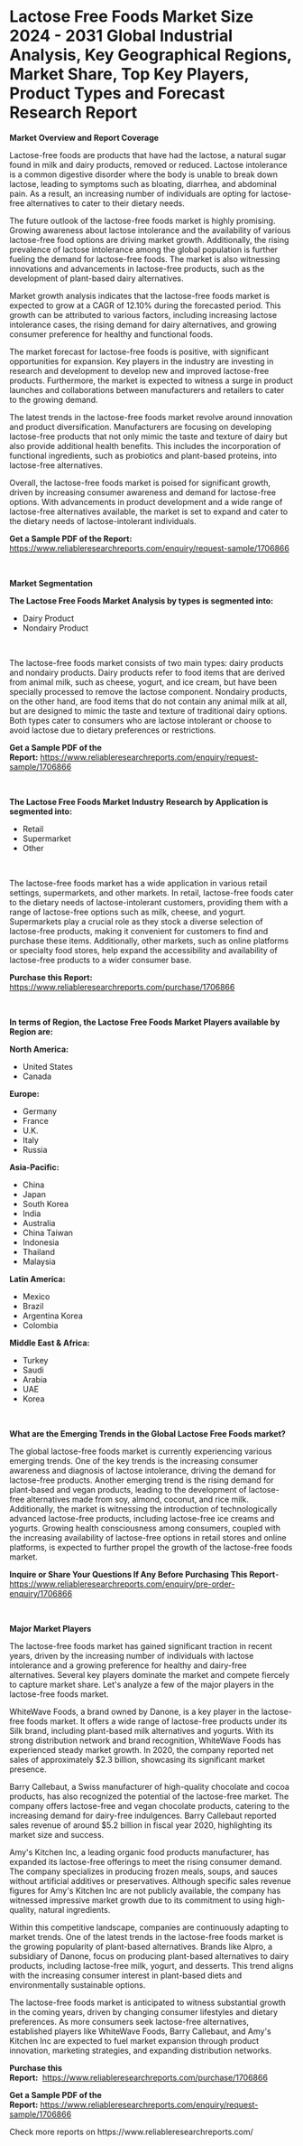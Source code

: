 <p><h1>Lactose Free Foods Market Size 2024 - 2031 Global Industrial Analysis, Key Geographical Regions, Market Share, Top Key Players, Product Types and Forecast Research Report</h1></p><p><strong>Market Overview and Report Coverage</strong></p>
<p><p>Lactose-free foods are products that have had the lactose, a natural sugar found in milk and dairy products, removed or reduced. Lactose intolerance is a common digestive disorder where the body is unable to break down lactose, leading to symptoms such as bloating, diarrhea, and abdominal pain. As a result, an increasing number of individuals are opting for lactose-free alternatives to cater to their dietary needs.</p><p>The future outlook of the lactose-free foods market is highly promising. Growing awareness about lactose intolerance and the availability of various lactose-free food options are driving market growth. Additionally, the rising prevalence of lactose intolerance among the global population is further fueling the demand for lactose-free foods. The market is also witnessing innovations and advancements in lactose-free products, such as the development of plant-based dairy alternatives.</p><p>Market growth analysis indicates that the lactose-free foods market is expected to grow at a CAGR of 12.10% during the forecasted period. This growth can be attributed to various factors, including increasing lactose intolerance cases, the rising demand for dairy alternatives, and growing consumer preference for healthy and functional foods.</p><p>The market forecast for lactose-free foods is positive, with significant opportunities for expansion. Key players in the industry are investing in research and development to develop new and improved lactose-free products. Furthermore, the market is expected to witness a surge in product launches and collaborations between manufacturers and retailers to cater to the growing demand.</p><p>The latest trends in the lactose-free foods market revolve around innovation and product diversification. Manufacturers are focusing on developing lactose-free products that not only mimic the taste and texture of dairy but also provide additional health benefits. This includes the incorporation of functional ingredients, such as probiotics and plant-based proteins, into lactose-free alternatives.</p><p>Overall, the lactose-free foods market is poised for significant growth, driven by increasing consumer awareness and demand for lactose-free options. With advancements in product development and a wide range of lactose-free alternatives available, the market is set to expand and cater to the dietary needs of lactose-intolerant individuals.</p></p>
<p><strong>Get a Sample PDF of the Report:</strong> <a href="https://www.reliableresearchreports.com/enquiry/request-sample/1706866">https://www.reliableresearchreports.com/enquiry/request-sample/1706866</a></p>
<p>&nbsp;</p>
<p><strong>Market Segmentation</strong></p>
<p><strong>The Lactose Free Foods Market Analysis by types is segmented into:</strong></p>
<p><ul><li>Dairy Product</li><li>Nondairy Product</li></ul></p>
<p>&nbsp;</p>
<p><p>The lactose-free foods market consists of two main types: dairy products and nondairy products. Dairy products refer to food items that are derived from animal milk, such as cheese, yogurt, and ice cream, but have been specially processed to remove the lactose component. Nondairy products, on the other hand, are food items that do not contain any animal milk at all, but are designed to mimic the taste and texture of traditional dairy options. Both types cater to consumers who are lactose intolerant or choose to avoid lactose due to dietary preferences or restrictions.</p></p>
<p><strong>Get a Sample PDF of the Report:</strong>&nbsp;<a href="https://www.reliableresearchreports.com/enquiry/request-sample/1706866">https://www.reliableresearchreports.com/enquiry/request-sample/1706866</a></p>
<p>&nbsp;</p>
<p><strong>The Lactose Free Foods Market Industry Research by Application is segmented into:</strong></p>
<p><ul><li>Retail</li><li>Supermarket</li><li>Other</li></ul></p>
<p>&nbsp;</p>
<p><p>The lactose-free foods market has a wide application in various retail settings, supermarkets, and other markets. In retail, lactose-free foods cater to the dietary needs of lactose-intolerant customers, providing them with a range of lactose-free options such as milk, cheese, and yogurt. Supermarkets play a crucial role as they stock a diverse selection of lactose-free products, making it convenient for customers to find and purchase these items. Additionally, other markets, such as online platforms or specialty food stores, help expand the accessibility and availability of lactose-free products to a wider consumer base.</p></p>
<p><strong>Purchase this Report:</strong>&nbsp; <a href="https://www.reliableresearchreports.com/purchase/1706866">https://www.reliableresearchreports.com/purchase/1706866</a></p>
<p>&nbsp;</p>
<p><strong>In terms of Region, the Lactose Free Foods Market Players available by Region are:</strong></p>
<p>
    <p> <strong> North America: </strong>
        <ul>
            <li>United States</li>
            <li>Canada</li>
        </ul>
        </p> 
    <p> <strong> Europe: </strong>
        <ul>
            <li>Germany</li>
            <li>France</li>
            <li>U.K.</li>
            <li>Italy</li>
            <li>Russia</li>
        </ul>
        </p> 
    <p> <strong> Asia-Pacific: </strong>
        <ul>
            <li>China</li>
            <li>Japan</li>
            <li>South Korea</li>
            <li>India</li>
            <li>Australia</li>
            <li>China Taiwan</li>
            <li>Indonesia</li>
            <li>Thailand</li>
            <li>Malaysia</li>
        </ul>
        </p> 
    <p> <strong> Latin America: </strong>
        <ul>
            <li>Mexico</li>
            <li>Brazil</li>
            <li>Argentina Korea</li>
            <li>Colombia</li>
        </ul>
        </p> 
    <p> <strong> Middle East & Africa: </strong>
        <ul>
            <li>Turkey</li>
            <li>Saudi</li>
            <li>Arabia</li>
            <li>UAE</li>
            <li>Korea</li>
        </ul>
    </p>
    </p>
<p>&nbsp;</p>
<p><strong>What are the Emerging Trends in the Global Lactose Free Foods market?</strong></p>
<p><p>The global lactose-free foods market is currently experiencing various emerging trends. One of the key trends is the increasing consumer awareness and diagnosis of lactose intolerance, driving the demand for lactose-free products. Another emerging trend is the rising demand for plant-based and vegan products, leading to the development of lactose-free alternatives made from soy, almond, coconut, and rice milk. Additionally, the market is witnessing the introduction of technologically advanced lactose-free products, including lactose-free ice creams and yogurts. Growing health consciousness among consumers, coupled with the increasing availability of lactose-free options in retail stores and online platforms, is expected to further propel the growth of the lactose-free foods market.</p></p>
<p><strong>Inquire or Share Your Questions If Any Before Purchasing This Report</strong>- <a href="https://www.reliableresearchreports.com/enquiry/pre-order-enquiry/1706866">https://www.reliableresearchreports.com/enquiry/pre-order-enquiry/1706866</a></p>
<p>&nbsp;</p>
<p><strong>Major Market Players</strong></p>
<p><p>The lactose-free foods market has gained significant traction in recent years, driven by the increasing number of individuals with lactose intolerance and a growing preference for healthy and dairy-free alternatives. Several key players dominate the market and compete fiercely to capture market share. Let's analyze a few of the major players in the lactose-free foods market.</p><p>WhiteWave Foods, a brand owned by Danone, is a key player in the lactose-free foods market. It offers a wide range of lactose-free products under its Silk brand, including plant-based milk alternatives and yogurts. With its strong distribution network and brand recognition, WhiteWave Foods has experienced steady market growth. In 2020, the company reported net sales of approximately $2.3 billion, showcasing its significant market presence.</p><p>Barry Callebaut, a Swiss manufacturer of high-quality chocolate and cocoa products, has also recognized the potential of the lactose-free market. The company offers lactose-free and vegan chocolate products, catering to the increasing demand for dairy-free indulgences. Barry Callebaut reported sales revenue of around $5.2 billion in fiscal year 2020, highlighting its market size and success.</p><p>Amy's Kitchen Inc, a leading organic food products manufacturer, has expanded its lactose-free offerings to meet the rising consumer demand. The company specializes in producing frozen meals, soups, and sauces without artificial additives or preservatives. Although specific sales revenue figures for Amy's Kitchen Inc are not publicly available, the company has witnessed impressive market growth due to its commitment to using high-quality, natural ingredients.</p><p>Within this competitive landscape, companies are continuously adapting to market trends. One of the latest trends in the lactose-free foods market is the growing popularity of plant-based alternatives. Brands like Alpro, a subsidiary of Danone, focus on producing plant-based alternatives to dairy products, including lactose-free milk, yogurt, and desserts. This trend aligns with the increasing consumer interest in plant-based diets and environmentally sustainable options.</p><p>The lactose-free foods market is anticipated to witness substantial growth in the coming years, driven by changing consumer lifestyles and dietary preferences. As more consumers seek lactose-free alternatives, established players like WhiteWave Foods, Barry Callebaut, and Amy's Kitchen Inc are expected to fuel market expansion through product innovation, marketing strategies, and expanding distribution networks.</p></p>
<p><strong>Purchase this Report:</strong>&nbsp;&nbsp;<a href="https://www.reliableresearchreports.com/purchase/1706866">https://www.reliableresearchreports.com/purchase/1706866</a></p>
<p></p>
<p><strong>Get a Sample PDF of the Report:</strong>&nbsp;<a href="https://www.reliableresearchreports.com/enquiry/request-sample/1706866">https://www.reliableresearchreports.com/enquiry/request-sample/1706866</a></p>
<p>Check more reports on https://www.reliableresearchreports.com/</p>
